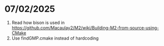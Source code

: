 # 07/02/2025

1. Read how bison is used in https://github.com/Macaulay2/M2/wiki/Building-M2-from-source-using-CMake
2. Use findGMP.cmake instead of hardcoding